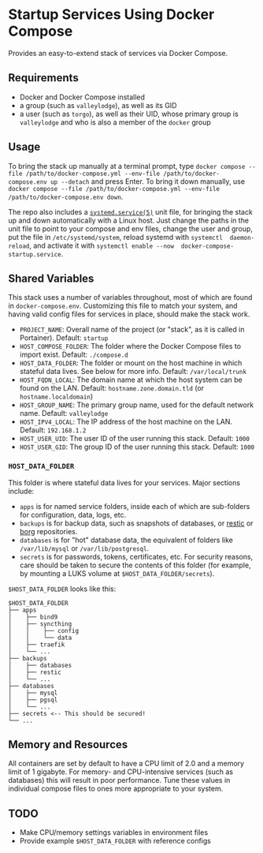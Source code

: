# Startup Services Using Docker Compose

Provides an easy-to-extend stack of services via Docker Compose.

## Requirements

- Docker and Docker Compose installed
- a group (such as `valleylodge`), as well as its GID
- a user (such as `torgo`), as well as their UID, whose primary group is
  `valleylodge` and who is also a member of the `docker` group

## Usage

To bring the stack up manually at a terminal prompt, type `docker compose --file
/path/to/docker-compose.yml --env-file /path/to/docker-compose.env up --detach`
and press Enter. To bring it down manually, use `docker compose --file
/path/to/docker-compose.yml --env-file /path/to/docker-compose.env down`.

The repo also includes a [`systemd.service(5)`][svcunit] unit file, for bringing
the stack up and down automatically with a Linux host. Just change the paths in
the unit file to point to your compose and env files, change the user and group,
put the file in `/etc/systemd/system`, reload systemd with `systemctl 
daemon-reload`, and activate it with `systemctl enable --now 
docker-compose-startup.service`.

[svcunit]: https://www.freedesktop.org/software/systemd/man/251/systemd.service.html

## Shared Variables

This stack uses a number of variables throughout, most of which are found in
`docker-compose.env`. Customizing this file to match your system, and having
valid config files for services in place, should make the stack work.

- `PROJECT_NAME`: Overall name of the project (or "stack", as it is called in
  Portainer). Default: `startup`
- `HOST_COMPOSE_FOLDER`: The folder where the Docker Compose files to import
  exist. Default: `./compose.d`
- `HOST_DATA_FOLDER`: The folder or mount on the host machine in which stateful
  data lives. See below for more info. Default: `/var/local/trunk`
- `HOST_FQDN_LOCAL`: The domain name at which the host system can be found on
  the LAN. Default: `hostname.zone.domain.tld` (or `hostname.localdomain`)
- `HOST_GROUP_NAME`: The primary group name, used for the default network name.
  Default: `valleylodge`
- `HOST_IPV4_LOCAL`: The IP address of the host machine on the LAN. Default:
  `192.168.1.2`
- `HOST_USER_UID`: The user ID of the user running this stack. Default: `1000`
- `HOST_USER_GID`: The group ID of the user running this stack. Default: `1000`

### `HOST_DATA_FOLDER`

This folder is where stateful data lives for your services. Major sections 
include:

- `apps` is for named service folders, inside each of which are sub-folders for
  configuration, data, logs, etc. 
- `backups` is for backup data, such as snapshots of databases, or [restic][] or
  [borg][] repositories.
- `databases` is for "hot" database data, the equivalent of folders like 
  `/var/lib/mysql` or `/var/lib/postgresql`.
- `secrets` is for passwords, tokens, certificates, etc. For
  security reasons, care should be taken to secure the contents of this folder
  (for example, by mounting a LUKS volume at `$HOST_DATA_FOLDER/secrets`).

[restic]: https://restic.net/
[borg]: https://www.borgbackup.org/

`$HOST_DATA_FOLDER` looks like this:

    $HOST_DATA_FOLDER
    ├── apps
    │    ├── bind9
    │    ├── syncthing
    │    │    ├── config
    │    │    └── data
    │    ├── traefik
    │    └── ...
    ├── backups
    │    ├── databases
    │    ├── restic
    │    └── ...
    ├── databases
    │    ├── mysql
    │    ├── pgsql
    │    └── ...
    ├── secrets <-- This should be secured!
    └── ...

## Memory and Resources

All containers are set by default to have a CPU limit of 2.0 and a memory limit
of 1 gigabyte. For memory- and CPU-intensive services (such as databases) this
will result in poor performance. Tune these values in individual compose files
to ones more appropriate to your system.

## TODO

- Make CPU/memory settings variables in environment files
- Provide example `$HOST_DATA_FOLDER` with reference configs
